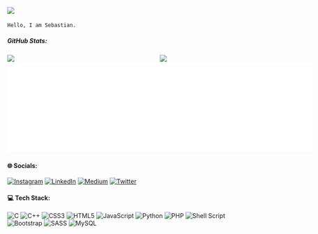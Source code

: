 [![](https://visitcount.itsvg.in/api?id=astianmuchui&icon=2&color=9)](https://visitcount.itsvg.in)

```bash
Hello, I am Sebastian.
```

##### GitHub Stats:

<div style="display: inline-flex;">

  <img src="https://github-readme-stats.vercel.app/api?username=astianmuchui&theme=github_dark&hide_border=true&include_all_commits=true&count_private=true" width="350px">

 <img src="https://github-readme-streak-stats.herokuapp.com/?user=astianmuchui&theme=github_dark&hide_border=true" width="350px">

</div>

<!-- [![github activity graph](https://github-readme-activity-graph.cyclic.app/graph?username=astianmuchui&bg_color=000000&color=999900&line=969900&point=none&area=true&hide_border=true)](https://github.com/ashutosh00710/github-readme-activity-graph) -->


<div style="display: inline-flex;">
<img src="https://raw.githubusercontent.com/astianmuchui/github-stats/master/generated/overview.svg#gh-dark-mode-only" width="350px">
<img src="https://raw.githubusercontent.com/astianmuchui/github-stats/master/generated/languages.svg#gh-dark-mode-only" width="350px">
</div>


#### 🌐 Socials:
[![Instagram](https://img.shields.io/badge/Instagram-%23E4405F.svg?logo=Instagram&logoColor=white)](https://instagram.com/astianmuchui) [![LinkedIn](https://img.shields.io/badge/LinkedIn-%230077B5.svg?logo=linkedin&logoColor=white)](https://linkedin.com/in/astianmuchui) [![Medium](https://img.shields.io/badge/Medium-12100E?logo=medium&logoColor=white)](https://medium.com/@sebastianmuchui) [![Twitter](https://img.shields.io/badge/Twitter-%231DA1F2.svg?logo=Twitter&logoColor=white)](https://twitter.com/astianmuchui) 

#### 💻 Tech Stack:
![C](https://img.shields.io/badge/c-%2300599C.svg?style=flat&logo=c&logoColor=white) ![C++](https://img.shields.io/badge/c++-%2300599C.svg?style=flat&logo=c%2B%2B&logoColor=white) ![CSS3](https://img.shields.io/badge/css3-%231572B6.svg?style=flat&logo=css3&logoColor=white) ![HTML5](https://img.shields.io/badge/html5-%23E34F26.svg?style=flat&logo=html5&logoColor=white) ![JavaScript](https://img.shields.io/badge/javascript-%23323330.svg?style=flat&logo=javascript&logoColor=%23F7DF1E) ![Python](https://img.shields.io/badge/python-3670A0?style=flat&logo=python&logoColor=ffdd54) ![PHP](https://img.shields.io/badge/php-%23777BB4.svg?style=flat&logo=php&logoColor=white) ![Shell Script](https://img.shields.io/badge/shell_script-%23121011.svg?style=flat&logo=gnu-bash&logoColor=white) ![Bootstrap](https://img.shields.io/badge/bootstrap-%23563D7C.svg?style=flat&logo=bootstrap&logoColor=white)  ![SASS](https://img.shields.io/badge/SASS-hotpink.svg?style=flat&logo=SASS&logoColor=white)  ![MySQL](https://img.shields.io/badge/mysql-%2300f.svg?style=flat&logo=mysql&logoColor=white)
